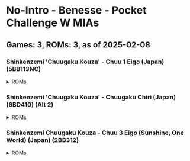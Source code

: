 # No-Intro - Benesse - Pocket Challenge W MIAs
## Games: 3, ROMs: 3, as of 2025-02-08
### Shinkenzemi 'Chuugaku Kouza' - Chuu 1 Eigo (Japan) (5BB113NC)
<details>
<summary>ROMs</summary>

- Shinkenzemi 'Chuugaku Kouza' - Chuu 1 Eigo (Japan) (5BB113NC).pcw, CRC: 1a3716ec
</details>

### Shinkenzemi 'Chuugaku Kouza' - Chuugaku Chiri (Japan) (6BD410) (Alt 2)
<details>
<summary>ROMs</summary>

- Shinkenzemi 'Chuugaku Kouza' - Chuugaku Chiri (Japan) (6BD410) (Alt 2).pcw, CRC: f8bb9d68
</details>

### Shinkenzemi Chuugaku Kouza - Chuu 3 Eigo (Sunshine, One World) (Japan) (2BB312)
<details>
<summary>ROMs</summary>

- Shinkenzemi Chuugaku Kouza - Chuu 3 Eigo (Sunshine, One World) (Japan) (2BB312).pcw, CRC: 9f05cfe4
</details>

